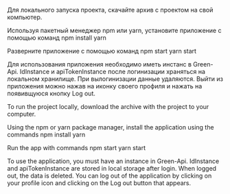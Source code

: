 Для локального запуска проекта, скачайте архив с проектом на свой компьютер.

Используя пакетный менеджер npm или yarn, установите приложение с помощью команд
npm install
yarn

Разверните приложение с помощью команд
npm start
yarn start

Для использования приложения необходимо иметь инстанс в Green-Api.
IdInstance и apiTokenInstance после логинизации храняться на локальном хранилище.
При вылогинизации данные удаляются.
Выйти из приложения можно нажав на иконку своего профиля и нажать на появивщуюся кнопку Log out.

To run the project locally, download the archive with the project to your computer.

Using the npm or yarn package manager, install the application using the commands
npm install
yarn

Run the app with commands
npm start
yarn start

To use the application, you must have an instance in Green-Api.
IdInstance and apiTokenInstance are stored in local storage after login.
When logged out, the data is deleted.
You can log out of the application by clicking on your profile icon and clicking on the Log out button that appears.